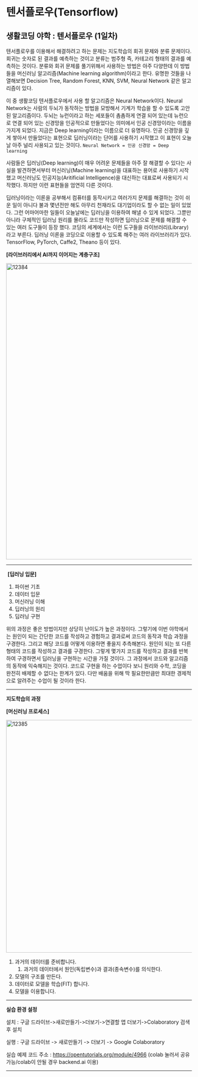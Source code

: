# 텐서플로우(Tensorflow)

## 생활코딩 야학 : 텐서플로우 (1일차)

텐서플로우를 이용해서 해결하려고 하는 문제는 지도학습의 회귀 문제와 분류 문제이다. 회귀는 숫자로 된 결과를 예측하는 것이고 분류는 범주형 즉, 카테고리 형태의 결과를 예측하는 것이다. 분류와 회귀 문제를 풀기위해서 사용하는 방법은 아주 다양한데 이 방법들을 머신러닝 알고리즘(Machine learning algorithm)이라고 한다. 유명한 것들을 나열해보면 Decision Tree, Random Forest, KNN, SVM, Neural Network 같은 알고리즘이 있다.

이 중 생활코딩 텐서플로우에서 사용 할 알고리즘은 Neural Network이다. Neural Network는 사람의 두뇌가 동작하는 방법을 모방해서 기계가 학습을 할 수 있도록 고안 된 알고리즘이다. 두뇌는 뉴런이라고 하는 세포들이 촘촘하게 연결 되어 있는데 뉴런으로 연결 되어 있는 신경망을 인공적으로 만들었다는 의미에서 인공 신경망이라는 이름을 가지게 되었다.  지금은 Deep learning이라는 이름으로 더 유명하다. 인공 신경망을 깊게 쌓아서 만들었다는 표현으로 딥러닝이라는 단어를 사용하기 시작했고 이 표현이 오늘날 아주 널리 사용되고 있는 것이다. `Neural Network = 인공 신경망 = Deep learning`

사람들은 딥러닝(Deep learning)이 매우 어려운 문제들을 아주 잘 해결할 수 있다는 사실을 발견하면서부터 머신러닝(Machine learning)을 대표하는 용어로 사용하기 시작했고 머신러닝도 인공지능(Aritificial Intelligence)을 대신하는 대표로써 사용되기 시작했다. 하지만 이런 표현들을 엄연히 다른 것이다. 

딥러닝이라는 이론을 공부해서 컴퓨터를 동작시키고 여러가지 문제를 해결하는 것이 쉬운 일이 아니다 불과 몇년전만 해도 아무리 천재라도 대기업이라도 할 수 없는 일이 있었다. 그런 어마어마한 일들이 오늘날에는 딥러닝을 이용하여 해낼 수 있게 되었다. 그뿐만 아니라 구체적인 딥러닝 원리를 몰라도 코드만 작성하면 딥러닝으로 문제를 해결할 수 있는 여러 도구들이 등장 했다. 코딩의 세계에서는 이런 도구들을 라이브러리(Library)라고 부른다. 딥러닝 이론을 코딩으로 이용할 수 있도록 해주는 여러 라이브러리가 있다. TensorFlow, PyTorch, Caffe2, Theano 등이 있다. 

**[라이브러리에서 AI까지 이어지는 계층구조]**

<img width="801" alt="12384" src="https://user-images.githubusercontent.com/54986748/90887265-fd52b900-e3ee-11ea-9f43-370af195e97c.png">

------

​	**[딥러닝 입문]**

1. 파이썬 기초
2. 데이터 입문
3. 머신러닝 이해
4. 딥러닝의 원리
5. 딥러닝 구현

위의 과정은 좋은 방법이지만 상당히 난이도가 높은 과정이다. 그렇기에 이번 야학에서는 원인이 되는 간단한 코드를 작성하고 경험하고 결과로써 코드의 동작과 학습 과정을 구경한다. 그리고 해당 코드를 어떻게 이용하면 좋을지 추측해본다. 원인이 되는 또 다른 형태의 코드를 작성하고 결과를 구경한다. 그렇게 몇가지 코드를 작성하고 결과를 반복하여 구경하면서 딥러닝을 구현하는 시간을 가질 것이다. 그 과정에서 코드와 알고리즘의 동작에 익숙해지는 것이다. 코드로 구현을 하는 수업이다 보니 원리와 수학, 코딩을 완전히 배제할 수 없다는 한계가 있다. 다만 배움을 위해 딱 필요한만큼만 최대한 경제적으로 알려주는 수업이 될 것이라 한다.

------

**지도학습의 과정**

**[머신러닝 프로세스]**

<img width="629" alt="12385" src="https://user-images.githubusercontent.com/54986748/90889726-a0a5cd00-e3f3-11ea-9512-cbcf29b3b7b0.png">

1. 과거의 데이터를 준비합니다.
   1. 과거의 데이터에서 원인(독립변수)과 결과(종속변수)를 의식한다.
2. 모델의 구조를 만든다.
3. 데이터로 모델을 학습(FIT) 합니다.
4. 모델을 이용합니다.

------

**실습 환경 설정**

설치 : 구글 드라이브->새로만들기->더보기->연결할 앱 더보기->Colaboratory 검색 후 설치 

실행 : 구글 드라이브 -> 새로만들기 -> 더보기 -> Google Colaboratory

실습 예제 코드 주소 : https://opentutorials.org/module/4966 (colab 눌러서 공유 가능/colab이 안될 경우 backend.ai 이용)

------

